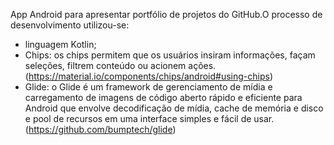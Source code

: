 App Android para apresentar portfólio de projetos do GitHub.O processo de desenvolvimento utilizou-se:
- linguagem Kotlin;
- Chips: os chips permitem que os usuários insiram informações, façam seleções, filtrem conteúdo ou acionem ações.
(https://material.io/components/chips/android#using-chips)
- Glide: o Glide é um framework de gerenciamento de mídia e carregamento de imagens de código aberto rápido e eficiente para Android que envolve decodificação de mídia, cache de memória e disco e pool de recursos em uma interface simples e fácil de usar.
(https://github.com/bumptech/glide)
